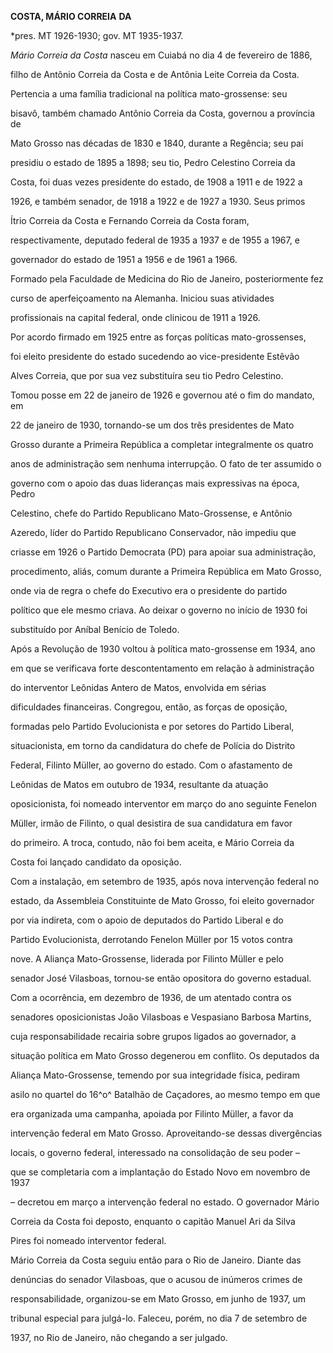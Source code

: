 **COSTA, M****ÁRIO C****ORREIA** **DA**



\*pres. MT 1926-1930; gov. MT 1935-1937.



*Mário Correia da Costa* nasceu em Cuiabá no dia 4 de fevereiro de 1886,

filho de Antônio Correia da Costa e de Antônia Leite Correia da Costa.

Pertencia a uma família tradicional na política mato-grossense: seu

bisavô, também chamado Antônio Correia da Costa, governou a província de

Mato Grosso nas décadas de 1830 e 1840, durante a Regência; seu pai

presidiu o estado de 1895 a 1898; seu tio, Pedro Celestino Correia da

Costa, foi duas vezes presidente do estado, de 1908 a 1911 e de 1922 a

1926, e também senador, de 1918 a 1922 e de 1927 a 1930. Seus primos

Ítrio Correia da Costa e Fernando Correia da Costa foram,

respectivamente, deputado federal de 1935 a 1937 e de 1955 a 1967, e

governador do estado de 1951 a 1956 e de 1961 a 1966.



Formado pela Faculdade de Medicina do Rio de Janeiro, posteriormente fez

curso de aperfeiçoamento na Alemanha. Iniciou suas atividades

profissionais na capital federal, onde clinicou de 1911 a 1926.



Por acordo firmado em 1925 entre as forças políticas mato-grossenses,

foi eleito presidente do estado sucedendo ao vice-presidente Estêvão

Alves Correia, que por sua vez substituíra seu tio Pedro Celestino.

Tomou posse em 22 de janeiro de 1926 e governou até o fim do mandato, em

22 de janeiro de 1930, tornando-se um dos três presidentes de Mato

Grosso durante a Primeira República a completar integralmente os quatro

anos de administração sem nenhuma interrupção. O fato de ter assumido o

governo com o apoio das duas lideranças mais expressivas na época, Pedro

Celestino, chefe do Partido Republicano Mato-Grossense, e Antônio

Azeredo, líder do Partido Republicano Conservador, não impediu que

criasse em 1926 o Partido Democrata (PD) para apoiar sua administração,

procedimento, aliás, comum durante a Primeira República em Mato Grosso,

onde via de regra o chefe do Executivo era o presidente do partido

político que ele mesmo criava. Ao deixar o governo no início de 1930 foi

substituído por Aníbal Benício de Toledo.



Após a Revolução de 1930 voltou à política mato-grossense em 1934, ano

em que se verificava forte descontentamento em relação à administração

do interventor Leônidas Antero de Matos, envolvida em sérias

dificuldades financeiras. Congregou, então, as forças de oposição,

formadas pelo Partido Evolucionista e por setores do Partido Liberal,

situacionista, em torno da candidatura do chefe de Polícia do Distrito

Federal, Filinto Müller, ao governo do estado. Com o afastamento de

Leônidas de Matos em outubro de 1934, resultante da atuação

oposicionista, foi nomeado interventor em março do ano seguinte Fenelon

Müller, irmão de Filinto, o qual desistira de sua candidatura em favor

do primeiro. A troca, contudo, não foi bem aceita, e Mário Correia da

Costa foi lançado candidato da oposição.



Com a instalação, em setembro de 1935, após nova intervenção federal no

estado, da Assembleia Constituinte de Mato Grosso, foi eleito governador

por via indireta, com o apoio de deputados do Partido Liberal e do

Partido Evolucionista, derrotando Fenelon Müller por 15 votos contra

nove. A Aliança Mato-Grossense, liderada por Filinto Müller e pelo

senador José Vilasboas, tornou-se então opositora do governo estadual.



Com a ocorrência, em dezembro de 1936, de um atentado contra os

senadores oposicionistas João Vilasboas e Vespasiano Barbosa Martins,

cuja responsabilidade recairia sobre grupos ligados ao governador, a

situação política em Mato Grosso degenerou em conflito. Os deputados da

Aliança Mato-Grossense, temendo por sua integridade física, pediram

asilo no quartel do 16^o^ Batalhão de Caçadores, ao mesmo tempo em que

era organizada uma campanha, apoiada por Filinto Müller, a favor da

intervenção federal em Mato Grosso. Aproveitando-se dessas divergências

locais, o governo federal, interessado na consolidação de seu poder –

que se completaria com a implantação do Estado Novo em novembro de 1937

– decretou em março a intervenção federal no estado. O governador Mário

Correia da Costa foi deposto, enquanto o capitão Manuel Ari da Silva

Pires foi nomeado interventor federal.



Mário Correia da Costa seguiu então para o Rio de Janeiro. Diante das

denúncias do senador Vilasboas, que o acusou de inúmeros crimes de

responsabilidade, organizou-se em Mato Grosso, em junho de 1937, um

tribunal especial para julgá-lo. Faleceu, porém, no dia 7 de setembro de

1937, no Rio de Janeiro, não chegando a ser julgado.



